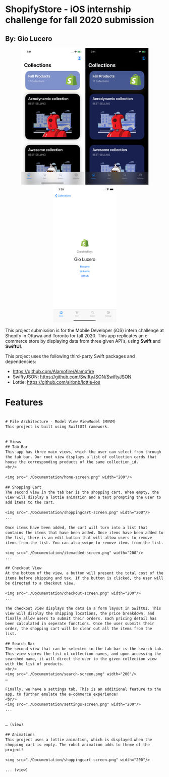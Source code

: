 # ShopifyStore - iOS internship challenge for fall 2020 submission
## By: Gio Lucero
<p float="left" align="center">
<img src="./Documentation/home-screen.png" width="200"/>
<img src="./Documentation/darkmode-screen.png" width="200"/>
<img src="./Documentation/profile-screen.png" width="200"/>
</p>

This project submission is for the Mobile Developer (iOS) intern challenge at Shopify in Ottawa and Toronto for fall 2020. This app replicates an e-commerce store by displaying data from three given API’s, using <b>Swift</b> and <b>SwiftUI</b>.
 
This project uses the following third-party Swift packages and dependencies: 
* https://github.com/Alamofire/Alamofire
* SwiftyJSON: https://github.com/SwiftyJSON/SwiftyJSON
* Lottie: https://github.com/airbnb/lottie-ios

# Features

```

# File Architecture - Model View ViewModel (MVVM)
This project is built using SwiftUIf ramework. 


# Views
## Tab Bar
This app has three main views, which the user can select from through the tab bar. Our root view displays a list of collection cards that house the corresponding products of the same collection_id.
<br/>

<img src="./Documentation/home-screen.png" width="200"/>

## Shopping Cart
The second view in the tab bar is the shopping cart. When empty, the view will display a lottie animation and a text prompting the user to add items to the cart.

<img src="./Documentation/shoppingcart-screen.png" width="200"/>
...

Once items have been added, the cart will turn into a list that contains the items that have been added. Once items have been added to the list, there is an edit button that will allow users to remove items from the list. You can also swipe to remove items from the list.

<img src="./Documentation/itemadded-screen.png" width="200"/>
...

## Checkout View
At the bottom of the view, a button will present the total cost of the items before shipping and tax. If the button is clicked, the user will be directed to a checkout view.

<img src="./Documentation/checkout-screen.png" width="200"/>
...

The checkout view displays the data in a form layout in SwiftUI. This view will display the shipping locations, the price breakdown, and finally allow users to submit their orders. Each pricing detail has been calculated in seperate functions. Once the user submits their order, the shopping cart will be clear out all the items from the list. 

## Search Bar
The second view that can be selected in the tab bar is the search tab. This view stores the list of collection names, and upon accessing the searched name, it will direct the user to the given collection view with the list of products.
<br/>
<img src="./Documentation/search-screen.png" width="200"/>
…

Finally, we have a settings tab. This is an additional feature to the app, to further emulate the e-commerce experience! 
<br/>
<img src="./Documentation/settings-screen.png" width="200"/>
...


… (view)

## Animations 
This project uses a lottie animation, which is displayed when the shopping cart is empty. The robot animation adds to theme of the project!

<img src="./Documentation/shoppingcart-screen.png" width="200"/>

... (view)



 

